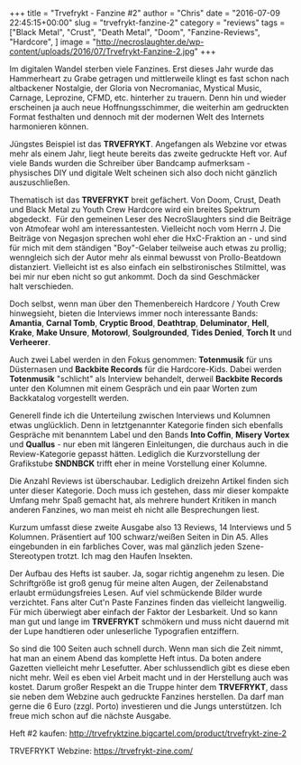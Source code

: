 +++
title = "Trvefrykt - Fanzine #2"
author = "Chris"
date = "2016-07-09 22:45:15+00:00"
slug = "trvefrykt-fanzine-2"
category = "reviews"
tags = ["Black Metal", "Crust", "Death Metal", "Doom", "Fanzine-Reviews", "Hardcore", ]
image = "http://necroslaughter.de/wp-content/uploads/2016/07/Trvefrykt-Fanzine-2.jpg"
+++

Im digitalen Wandel sterben viele Fanzines. Erst dieses Jahr wurde das Hammerheart zu Grabe getragen und mittlerweile klingt es fast schon nach altbackener Nostalgie, der Gloria von Necromaniac, Mystical Music, Carnage, Leprozine, CFMD, etc. hinterher zu trauern. Denn hin und wieder erscheinen ja auch neue Hoffnungsschimmer, die weiterhin am gedruckten Format festhalten und dennoch mit der modernen Welt des Internets harmonieren können.

Jüngstes Beispiel ist das **TRVEFRYKT**. Angefangen als Webzine vor etwas mehr als einem Jahr, liegt heute bereits das zweite gedruckte Heft vor. Auf viele Bands wurden die Schreiber über Bandcamp aufmerksam - physisches DIY und digitale Welt scheinen sich also doch nicht gänzlich auszuschließen.

Thematisch ist das **TRVEFRYKT** breit gefächert. Von Doom, Crust, Death und Black Metal zu Youth Crew Hardcore wird ein breites Spektrum abgedeckt.  Für den gemeinen Leser des NecroSlaughters sind die Beiträge von Atmofear wohl am interessantesten. Vielleicht noch vom Herrn J. Die Beiträge von Negasjon sprechen wohl eher die HxC-Fraktion an - und sind für mich mit dem ständigen "Boy"-Gelaber teilweise auch etwas zu prollig; wenngleich sich der Autor mehr als einmal bewusst von Prollo-Beatdown distanziert. Vielleicht ist es also einfach ein selbstironisches Stilmittel, was bei mir nur eben nicht so gut ankommt. Doch da sind Geschmäcker halt verschieden.

Doch selbst, wenn man über den Themenbereich Hardcore / Youth Crew hinwegsieht, bieten die Interviews immer noch interessante Bands: **Amantia**, **Carnal Tomb**, **Cryptic Brood**, **Deathtrap**, **Deluminator**, **Hell**, **Krake**, **Make Unsure**, **Motorowl**, **Soulgrounded**, **Tides Denied**, **Torch It** und **Verheerer**.

Auch zwei Label werden in den Fokus genommen: **Totenmusik** für uns Düsternasen und **Backbite Records** für die Hardcore-Kids. Dabei werden **Totenmusik** "schlicht" als Interview behandelt, derweil **Backbite Records** unter den Kolumnen mit einem Gespräch und ein paar Worten zum Backkatalog vorgestellt werden.

Generell finde ich die Unterteilung zwischen Interviews und Kolumnen etwas unglücklich. Denn in letztgenannter Kategorie finden sich ebenfalls Gespräche mit benanntem Label und den Bands **Into Coffin**, **Misery Vortex** und **Quallus** - nur eben mit längeren Einleitungen, die durchaus auch in die Review-Kategorie gepasst hätten. Lediglich die Kurzvorstellung der Grafikstube **SNDNBCK** trifft eher in meine Vorstellung einer Kolumne.

Die Anzahl Reviews ist überschaubar. Lediglich dreizehn Artikel finden sich unter dieser Kategorie. Doch muss ich gestehen, dass mir dieser kompakte Umfang mehr Spaß gemacht hat, als mehrere hundert Kritiken in manch anderen Fanzines, wo man meist eh nicht alle Besprechungen liest.

Kurzum umfasst diese zweite Ausgabe also 13 Reviews, 14 Interviews und 5 Kolumnen. Präsentiert auf 100 schwarz/weißen Seiten in Din A5. Alles eingebunden in ein farbliches Cover, was mal gänzlich jeden Szene-Stereotypen trotzt. Ich mag den Haufen Insekten.

Der Aufbau des Hefts ist sauber. Ja, sogar richtig angenehm zu lesen. Die Schriftgröße ist groß genug für meine alten Augen, der Zeilenabstand erlaubt ermüdungsfreies Lesen. Auf viel schmückende Bilder wurde verzichtet. Fans alter Cut'n Paste Fanzines finden das vielleicht langweilig. Für mich überwiegt aber einfach der Faktor der Lesbarkeit. Und so kann man gut und lange im **TRVEFRYKT** schmökern und muss nicht dauernd mit der Lupe handtieren oder unleserliche Typografien entziffern.

So sind die 100 Seiten auch schnell durch. Wenn man sich die Zeit nimmt, hat man an einem Abend das komplette Heft intus. Da boten andere Gazetten vielleicht mehr Lesefutter. Aber schlussendlich gibt es diese eben nicht mehr. Weil es eben viel Arbeit macht und in der Herstellung auch was kostet. Darum großer Respekt an die Truppe hinter dem **TRVEFRYKT**, dass sie neben dem Webzine auch gedruckte Fanzines herstellen. Da darf man gerne die 6 Euro (zzgl. Porto) investieren und die Jungs unterstützen. Ich freue mich schon auf die nächste Ausgabe.

Heft #2 kaufen: <a href="http://trvefryktzine.bigcartel.com/product/trvefrykt-zine-2">http://trvefryktzine.bigcartel.com/product/trvefrykt-zine-2</a>

TRVEFRYKT Webzine: <a href="https://trvefrykt-zine.com/">https://trvefrykt-zine.com/</a>



